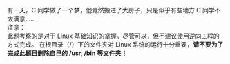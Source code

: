 有一天，C 同学做了一个梦，他竟然搬进了大房子，只是似乎有些地方 C 同学不太满意……<br>
注意：<br>
    此题考察的是对于 Linux 基础知识的掌握。尽管可以，但不建议使用逆向工程的方式完成。
    在根目录（/）下的文件夹对 Linux 系统的运行十分重要，**请不要为了完成此题目删除自己的 /usr, /bin 等文件夹！**